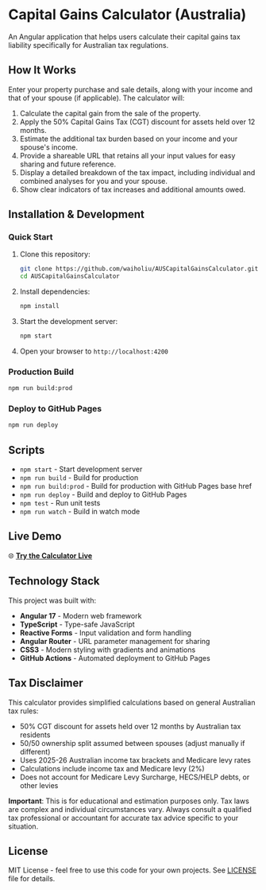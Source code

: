 # Capital Gains Calculator (Australia)

An Angular application that helps users calculate their capital gains tax liability specifically for Australian tax regulations.

## How It Works

Enter your property purchase and sale details, along with your income and that of your spouse (if applicable). The calculator will:
1. Calculate the capital gain from the sale of the property.
2. Apply the 50% Capital Gains Tax (CGT) discount for assets held over 12 months.
3. Estimate the additional tax burden based on your income and your spouse's income.
4. Provide a shareable URL that retains all your input values for easy sharing and future reference.
5. Display a detailed breakdown of the tax impact, including individual and combined analyses for you and your spouse.
6. Show clear indicators of tax increases and additional amounts owed.

## Installation & Development

### Quick Start
1. Clone this repository:
   ```bash
   git clone https://github.com/waiholiu/AUSCapitalGainsCalculator.git
   cd AUSCapitalGainsCalculator
   ```
2. Install dependencies:
   ```bash
   npm install
   ```
3. Start the development server:
   ```bash
   npm start
   ```
4. Open your browser to `http://localhost:4200`

### Production Build
```bash
npm run build:prod
```

### Deploy to GitHub Pages
```bash
npm run deploy
```

## Scripts

- `npm start` - Start development server
- `npm run build` - Build for production  
- `npm run build:prod` - Build for production with GitHub Pages base href
- `npm run deploy` - Build and deploy to GitHub Pages
- `npm test` - Run unit tests
- `npm run watch` - Build in watch mode

## Live Demo

🌐 **[Try the Calculator Live](https://waiholiu.github.io/AUSCapitalGainsCalculator/)**

## Technology Stack

This project was built with:
- **Angular 17** - Modern web framework
- **TypeScript** - Type-safe JavaScript
- **Reactive Forms** - Input validation and form handling
- **Angular Router** - URL parameter management for sharing
- **CSS3** - Modern styling with gradients and animations
- **GitHub Actions** - Automated deployment to GitHub Pages

## Tax Disclaimer

This calculator provides simplified calculations based on general Australian tax rules:
- 50% CGT discount for assets held over 12 months by Australian tax residents
- 50/50 ownership split assumed between spouses (adjust manually if different)
- Uses 2025-26 Australian income tax brackets and Medicare levy rates
- Calculations include income tax and Medicare levy (2%)
- Does not account for Medicare Levy Surcharge, HECS/HELP debts, or other levies

**Important**: This is for educational and estimation purposes only. Tax laws are complex and individual circumstances vary. Always consult a qualified tax professional or accountant for accurate tax advice specific to your situation.

## License

MIT License - feel free to use this code for your own projects. See [LICENSE](LICENSE) file for details.
